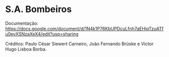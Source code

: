 # S.A. Bombeiros


Documentação: https://docs.google.com/document/d/1N4k1P76KbUPDcuLfnh7aEHiqTzuATfu0evXSNzaXeX4/edit?usp=sharing


Créditos: Paulo César Siewert Carneiro, João Fernando Brüske e Victor Hugo Lisboa Borba.

